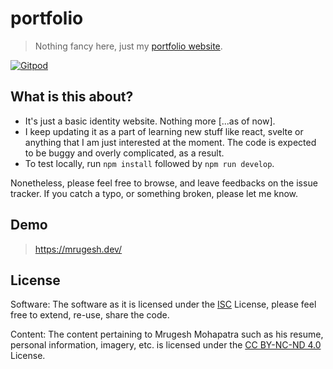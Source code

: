# portfolio

> Nothing fancy here, just my [portfolio website][personal-website].

[![Gitpod][gitpod-img]][gitpod]

## What is this about?

- It's just a basic identity website. Nothing more [...as of now].
- I keep updating it as a part of learning new stuff like react, svelte or
  anything that I am just interested at the moment. The code is expected to be
  buggy and overly complicated, as a result.
- To test locally, run `npm install` followed by `npm run develop`.

Nonetheless, please feel free to browse, and leave feedbacks on the issue
tracker. If you catch a typo, or something broken, please let me know.

## Demo

> <https://mrugesh.dev/>

## License

Software: The software as it is licensed under the [ISC](LICENSE) License,
please feel free to extend, re-use, share the code.

Content: The content pertaining to Mrugesh Mohapatra such as his resume,
personal information, imagery, etc. is licensed under the [CC BY-NC-ND
4.0][by-nc-nd-4] License.

[gitpod-img]:
  https://img.shields.io/badge/Gitpod-Ready--to--Code-blue?logo=gitpod
[gitpod]: https://gitpod.io/#https://github.com/raisedadead/portfolio
[personal-website]: https://mrugesh.dev
[by-nc-nd-4]: https://creativecommons.org/licenses/by-nc-nd/4.0/
